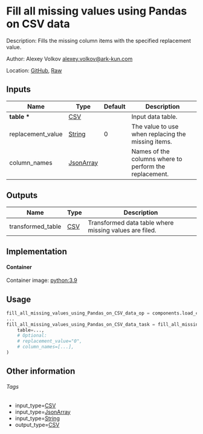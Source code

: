 <!-- BEGIN_GENERATED_CONTENT -->
# Fill all missing values using Pandas on CSV data

Description: Fills the missing column items with the specified replacement value.

Author: Alexey Volkov <alexey.volkov@ark-kun.com>

Location: [GitHub](https://github.com/Ark-kun/pipeline_components/blob/master/components/pandas/Fill_all_missing_values/in_CSV_format/component.yaml), [Raw](https://raw.githubusercontent.com/Ark-kun/pipeline_components/master/components/pandas/Fill_all_missing_values/in_CSV_format/component.yaml)

## Inputs

|Name|Type|Default|Description|
|-|-|-|-|
|**table** **\***|[CSV]||Input data table.|
|replacement_value|[String]|0|The value to use when replacing the missing items.|
|column_names|[JsonArray]||Names of the columns where to perform the replacement.|

## Outputs

|Name|Type|Description|
|-|-|-|
|transformed_table|[CSV]|Transformed data table where missing values are filed.|

## Implementation

#### Container

Container image: [python:3.9](https://hub.docker.com/r/_/python)

## Usage

```python
fill_all_missing_values_using_Pandas_on_CSV_data_op = components.load_component_from_url("https://raw.githubusercontent.com/Ark-kun/pipeline_components/master/components/pandas/Fill_all_missing_values/in_CSV_format/component.yaml")
...
fill_all_missing_values_using_Pandas_on_CSV_data_task = fill_all_missing_values_using_Pandas_on_CSV_data_op(
    table=...,
    # Optional:
    # replacement_value="0",
    # column_names=[...],
)
```

## Other information

###### Tags

* input_type=[CSV]
* input_type=[JsonArray]
* input_type=[String]
* output_type=[CSV]

[CSV]: https://github.com/Ark-kun/pipeline_components/tree/master/types/CSV
[JsonArray]: https://github.com/Ark-kun/pipeline_components/tree/master/types/JsonArray
[String]: https://github.com/Ark-kun/pipeline_components/tree/master/types/String
<!-- END_GENERATED_CONTENT -->
